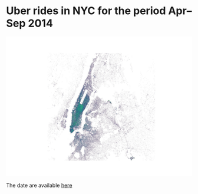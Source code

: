 # Uber rides in NYC for the period Apr&#8211;Sep 2014
![Manhattan](https://github.com/vnl2k/datareducer/blob/master/examples/uber-nyc-data/figure_small.jpg)

The date are available [here](https://github.com/fivethirtyeight/uber-tlc-foil-response/tree/master/uber-trip-data) 